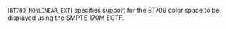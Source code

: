 [`BT709_NONLINEAR_EXT`] specifies support for the BT709
color space to be displayed using the SMPTE 170M EOTF.